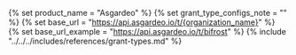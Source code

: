 {% set product_name = "Asgardeo" %}
{% set grant_type_configs_note = "" %}
{% set base_url = "https://api.asgardeo.io/t/{organization_name}" %}
{% set base_url_example = "https://api.asgardeo.io/t/bifrost" %}
{% include "../../../includes/references/grant-types.md" %}